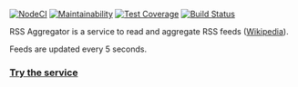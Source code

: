 [![NodeCI](https://github.com/korolvitalii/frontend-project-lvl3_RSS_Reader/actions/workflows/superlinter.yml/badge.svg)](https://github.com/korolvitalii/frontend-project-lvl3_RSS_Reader/actions/workflows/superlinter.yml)
[![Maintainability](https://api.codeclimate.com/v1/badges/6187240a218acbebd7f7/maintainability)](https://codeclimate.com/github/korolvitalii/frontend-project-lvl3_RSS_Reader/maintainability)
[![Test Coverage](https://api.codeclimate.com/v1/badges/6187240a218acbebd7f7/test_coverage)](https://codeclimate.com/github/korolvitalii/frontend-project-lvl3_RSS_Reader/test_coverage)
[![Build Status](https://travis-ci.com/korolvitalii/rss-reader.svg?branch=main)](https://travis-ci.com/korolvitalii/rss-reader)

RSS Aggregator is a service to read and aggregate RSS feeds ([Wikipedia](https://en.wikipedia.org/wiki/RSS)).

Feeds are updated every 5 seconds. 

### [Try the service](https://frontend-project-lvl3-rss-reader-v2-korolvitalii.vercel.app/)
